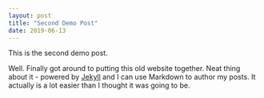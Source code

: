 ```yaml
---
layout: post
title: "Second Demo Post"
date: 2019-06-13
---
```

This is the second demo post.

Well. Finally got around to putting this old website together. Neat thing about it - powered by [Jekyll](http://jekyllrb.com) and I can use Markdown to author my posts. It actually is a lot easier than I thought it was going to be.
